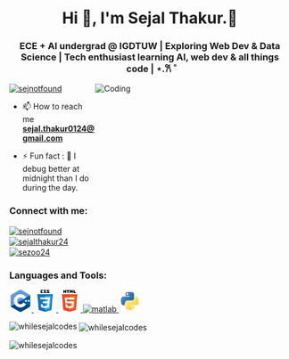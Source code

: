 <h1 align="center">Hi 👋, I'm Sejal Thakur.💖</h1>
<h3 align="center">ECE + AI undergrad @ IGDTUW | Exploring Web Dev & Data Science | Tech enthusiast learning AI, web dev & all things code | ⋆.𐙚 ̊</h3>
<img align="right" alt="Coding" width="350" height="300" src="https://i.pinimg.com/736x/33/3b/7b/333b7b2a74a0489db93b38bb93065934.jpg">

<p align="left"> <a href="https://twitter.com/sejnotfound" target="blank"><img src="https://img.shields.io/twitter/follow/sejnotfound?logo=twitter&style=for-the-badge" alt="sejnotfound" /></a> </p>

- 📫 How to reach me **sejal.thakur0124@gmail.com**

- ⚡ Fun fact  : 🌙 I debug better at midnight than I do during the day.

<h3 align="left">Connect with me:</h3>
<p align="left">
<a href="https://twitter.com/sejnotfound" target="blank"><img align="center" src="https://raw.githubusercontent.com/rahuldkjain/github-profile-readme-generator/master/src/images/icons/Social/twitter.svg" alt="sejnotfound" height="30" width="40" /></a>
<a href="https://linkedin.com/in/sejalthakur24" target="blank"><img align="center" src="https://raw.githubusercontent.com/rahuldkjain/github-profile-readme-generator/master/src/images/icons/Social/linked-in-alt.svg" alt="sejalthakur24" height="30" width="40" /></a>
<a href="https://instagram.com/sezoo24" target="blank"><img align="center" src="https://raw.githubusercontent.com/rahuldkjain/github-profile-readme-generator/master/src/images/icons/Social/instagram.svg" alt="sezoo24" height="30" width="40" /></a>
</p>

<h3 align="left">Languages and Tools:</h3>
<p align="left"> <a href="https://www.w3schools.com/cpp/" target="_blank" rel="noreferrer"> <img src="https://raw.githubusercontent.com/devicons/devicon/master/icons/cplusplus/cplusplus-original.svg" alt="cplusplus" width="40" height="40"/> </a> <a href="https://www.w3schools.com/css/" target="_blank" rel="noreferrer"> <img src="https://raw.githubusercontent.com/devicons/devicon/master/icons/css3/css3-original-wordmark.svg" alt="css3" width="40" height="40"/> </a>  <a href="https://www.w3.org/html/" target="_blank" rel="noreferrer"> <img src="https://raw.githubusercontent.com/devicons/devicon/master/icons/html5/html5-original-wordmark.svg" alt="html5" width="40" height="40"/> </a> <a href="https://www.mathworks.com/" target="_blank" rel="noreferrer"> <img src="https://upload.wikimedia.org/wikipedia/commons/2/21/Matlab_Logo.png" alt="matlab" width="40" height="40"/> </a> <a href="https://www.python.org" target="_blank" rel="noreferrer"> <img src="https://raw.githubusercontent.com/devicons/devicon/master/icons/python/python-original.svg" alt="python" width="40" height="40"/> </a> </p>

<p><img align="left" src="https://github-readme-stats.vercel.app/api/top-langs?username=whilesejalcodes&show_icons=true&locale=en&layout=compact" alt="whilesejalcodes" /></p>

<p>&nbsp;<img align="center" src="https://github-readme-stats.vercel.app/api?username=whilesejalcodes&show_icons=true&locale=en" alt="whilesejalcodes" /></p>

<p><img align="center" src="https://github-readme-streak-stats.herokuapp.com/?user=whilesejalcodes&" alt="whilesejalcodes" /></p>


